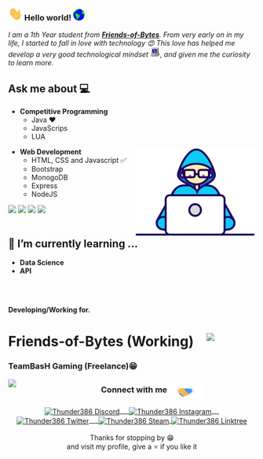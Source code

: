 ### <img src="https://github.com/Thunder386/Thunder386/blob/main/Hi.gif" width="29px"> Hello world!&nbsp;<img src="https://github.com/Thunder386/Thunder386/blob/main/Earth.gif" width="24px">
<em>I am a 1th Year student from <a href="https://friends-of-bytes.com"><b>Friends-of-Bytes</b></a>. From very early on in my life, I started to fall in love with technology 😍 This love has helped me develop a very good technological mindset <img src="https://github.com/Thunder386/Thunder386/blob/main/PC.gif" height="20px"/>, and given me the curiosity to learn more.</em>
 <br/>
## Ask me about :computer: 
- **Competitive Programming**
	- Java ❤️ 
	- JavaScrips
	- LUA

<img align="right" src="https://github.com/Thunder386/Thunder386/blob/main/Developer.gif"/>

- **Web Development**
	- HTML, CSS and Javascript :white_check_mark:
	- Bootstrap
	- MonogoDB
	- Express
	- NodeJS 


<code><a href="https://www.mysql.com/" target="_blank"><img height="50" src="https://www.vectorlogo.zone/logos/mysql/mysql-horizontal.svg"></a></code>
<code><a href="https://www.linux.org/" target="_blank"><img height="50" src="https://www.vectorlogo.zone/logos/linux/linux-ar21.svg"></a></code>
<code><a href="https://lua.org/" target="_blank"><img height="50" src="https://www.vectorlogo.zone/logos/lua/lua-ar21.svg"></a></code>
<code><a href="https://www.html.com/" target="_blank"><img height="50" src="https://www.vectorlogo.zone/logos/w3_html5/w3_html5-ar21.svg"></a></code>
<br/><br/>

## 🌱 I’m currently learning ...
- **Data Science**
- **API**
<br/>
  <br/>
  
**Developing/Working for.**
<h1 href="friends-of-bytes.com">Friends-of-Bytes (Working)
<img href="friends-of-bytes.com" align="right" width="100px" border-radius="90px" src="https://www.friends-of-bytes.com/wp-content/themes/fob-orange-child/images/fob-logo.svg"/>	
	</h1>
	
<h3 href="teambash.de">TeamBasH Gaming (Freelance)😁</h3>
<img href="teambash.de" align="left" width="80px" border-radius="90px" src="https://github.com/Thunder386/Thunder386/blob/main/anim-disc-new.gif"/>
	
<div align="center">
  <h3 align="center">Connect with me<img align="center" src="https://github.com/Thunder386/Thunder386/blob/main/Handshake.gif" height="33px" /></h3> 
</div>
<p align="center">
 <a href="https://discord.com/users/409378557765353473" target="blank">
  <img align="center" alt="Thunder386 Discord" width="30px" src="https://www.vectorlogo.zone/logos/discordapp/discordapp-icon.svg" /> &nbsp; &nbsp;
 </a>
 <a href="https://www.instagram.com/andre.d_kt/" target="blank">
  <img align="center" alt="Thunder386 Instagram" width="30px" src="https://www.vectorlogo.zone/logos/instagram/instagram-icon.svg" /> &nbsp; &nbsp;
 </a>
 <a href="https://twitter.com/thunder3864" target="blank">
  <img align="center" alt="Thunder386 Twitter" width="30px" src="https://www.vectorlogo.zone/logos/twitter/twitter-official.svg" /> &nbsp; &nbsp;
 </a>
 <a href="https://steamcommunity.com/id/thunder386/" target="blank">
  <img align="center" alt="Thunder386 Steam" width="30px" src="https://www.vectorlogo.zone/logos/steampowered/steampowered-icon.svg" />
 </a> 
	
 <a href="[https://steamcommunity.com/id/thunder386/](https://linktr.ee/thunder386)" target="blank">
  <img align="center" alt="Thunder386 Linktree" width="30px" src="https://techstory.in/wp-content/uploads/2022/05/Link.jpg" />
 </a> 
  <br/>
  <br/>
  Thanks for stopping by 😁<br/>
and visit my profile, give a ⭐️ if you like it</p>
